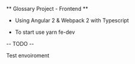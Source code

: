 ** Glossary Project - Frontend **

* Using Angular 2 & Webpack 2 with Typescript

* To start use yarn fe-dev

-- TODO --

Test envoiroment